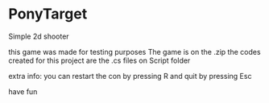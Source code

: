 # PonyTarget
Simple 2d shooter

this game was made for testing purposes
The game is on the .zip
the codes created for this project are the .cs files on Script folder

extra info: you can restart the con by pressing R and quit by pressing Esc

have fun
